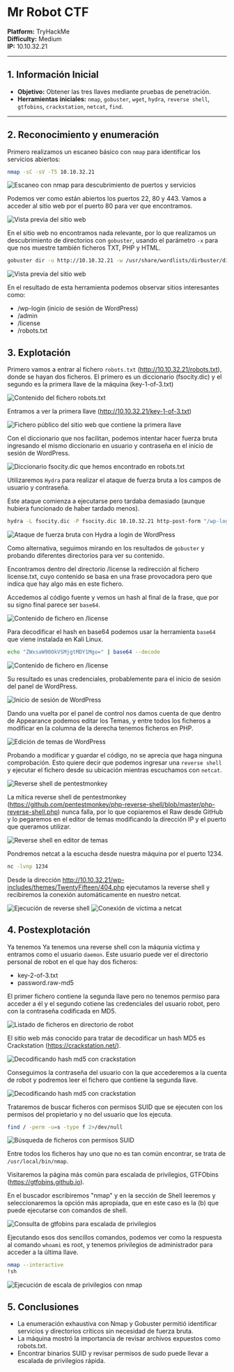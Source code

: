 # Mr Robot CTF

**Platform:** TryHackMe  
**Difficulty:** Medium  
**IP:** 10.10.32.21 

---

## 1. Información Inicial
- **Objetivo:** Obtener las tres llaves mediante pruebas de penetración.  
- **Herramientas iniciales:** `nmap`, `gobuster`, `wget`, `hydra`, `reverse shell`, `gtfobins`, `crackstation`, `netcat`, `find`.

---

## 2. Reconocimiento y enumeración

Primero realizamos un escaneo básico con `nmap` para identificar los servicios abiertos:
```bash 
nmap -sC -sV -T5 10.10.32.21
```

![Escaneo con nmap para descubrimiento de puertos y servicios](screenshots/1.nmap.png)

Podemos ver como están abiertos los puertos 22, 80 y 443. Vamos a acceder al sitio web por el puerto 80 para ver que encontramos.

![Vista previa del sitio web](screenshots/2.vista_web_principal.png)

En el sitio web no encontramos nada relevante, por lo que realizamos un descubrimiento de directorios con `gobuster`, usando el parámetro `-x` para que nos muestre también ficheros TXT, PHP y HTML.

```bash 
gobuster dir -u http://10.10.32.21 -w /usr/share/wordlists/dirbuster/directory-list-2.3-medium.txt -x txt,php,html
```
![Vista previa del sitio web](screenshots/3.gobuster.png)

En el resultado de esta herramienta podemos observar sitios interesantes como:
- /wp-login (inicio de sesión de WordPress)
- /admin
- /license
- /robots.txt

## 3. Explotación

Primero vamos a entrar al fichero `robots.txt` (http://10.10.32.21/robots.txt), donde se hayan dos ficheros. El primero es un diccionario (fsocity.dic) y el segundo es la primera llave de la máquina (key-1-of-3.txt)

![Contenido del fichero robots.txt](screenshots/4.robots.txt.png)

Entramos a ver la primera llave (http://10.10.32.21/key-1-of-3.txt)

![Fichero público del sitio web que contiene la primera llave](screenshots/5.key1.png)

Con el diccionario que nos facilitan, podemos intentar hacer fuerza bruta ingresando el mismo diccionario en usuario y contraseña en el inicio de sesión de WordPress.

![Diccionario fsocity.dic que hemos encontrado en robots.txt](screenshots/6.diccionario.png)

Utilizaremos `Hydra` para realizar el ataque de fuerza bruta a los campos de usuario y contraseña.

Este ataque comienza a ejecutarse pero tardaba demasiado (aunque hubiera funcionado de haber tardado menos).

```bash 
hydra -L fsocity.dic -P fsocity.dic 10.10.32.21 http-post-form "/wp-login.php:log=^USER^&pwd=^PASS^&wp-submit=Log In:F=Invalid username"
```
![Ataque de fuerza bruta con Hydra a login de WordPress](screenshots/7.intento_hydra_fallido.png)

Como alternativa, seguimos mirando en los resultados de `gobuster` y probando diferentes directorios para ver su contenido.

Encontramos dentro del directorio /license la redirección al fichero license.txt, cuyo contenido se basa en una frase provocadora pero que indica que hay algo más en este fichero.

Accedemos al código fuente y vemos un hash al final de la frase, que por su signo final parece ser `base64`.

![Contenido de fichero en /license](screenshots/8.license_hash.png)

Para decodificar el hash en base64 podemos usar la herramienta `base64` que viene instalada en Kali Linux.

```bash 
echo "ZWxsaW90OkVSMjgtMDY1Mgo=" | base64 --decode
```

![Contenido de fichero en /license](screenshots/9.base64_decode.png)

Su resultado es unas credenciales, probablemente para el inicio de sesión del panel de WordPress.

![Inicio de sesión de WordPress](screenshots/10.login-wp.png)

Dando una vuelta por el panel de control nos damos cuenta de que dentro de Appearance podemos editar los Temas, y entre todos los ficheros a modificar en la columna de la derecha tenemos ficheros en PHP.

![Edición de temas de WordPress](screenshots/11.edit_themes.png)

Probando a modificar y guardar el código, no se aprecia que haga ninguna comprobación. Esto quiere decir que podemos ingresar una `reverse shell` y ejecutar el fichero desde su ubicación mientras escuchamos con `netcat`.

![Reverse shell de pentestmonkey](screenshots/12.reverse_pentestmonkeys.png)

La mítica reverse shell de pentestmonkey (https://github.com/pentestmonkey/php-reverse-shell/blob/master/php-reverse-shell.php) nunca falla, por lo que copiaremos el Raw desde GitHub y lo pegaremos en el editor de temas modificando la dirección IP y el puerto que queramos utilizar.

![Reverse shell en editor de temas](screenshots/13themes_with_reverse.png)

Pondremos netcat a la escucha desde nuestra máquina por el puerto 1234.
```bash 
nc -lvnp 1234
```

Desde la dirección http://10.10.32.21/wp-includes/themes/TwentyFifteen/404.php ejecutamos la reverse shell y recibiremos la conexión automáticamente en nuestro netcat.

![Ejecución de reverse shell](screenshots/14.ejecutar_reverse_shell.png)
![Conexión de víctima a netcat](screenshots/15.conexion_nc.png)

## 4. Postexplotación

Ya tenemos Ya tenemos una reverse shell con la máqunia víctima y entramos como el usuario `daemon`. Este usuario puede ver el directorio personal de robot en el que hay dos ficheros:

- key-2-of-3.txt
- password.raw-md5

El primer fichero contiene la segunda llave pero no tenemos permiso para acceder a él y el segundo cotiene las credenciales del usuario robot, pero con la contraseña codificada en MD5.

![Listado de ficheros en directorio de robot](screenshots/16.escala1.png)

El sitio web más conocido para tratar de decodificar un hash MD5 es Crackstation (https://crackstation.net/).

![Decodificando hash md5 con crackstation](screenshots/17.escala2.png)

Conseguimos la contraseña del usuario con la que accederemos a la cuenta de robot y podremos leer el fichero que contiene la segunda llave.

![Decodificando hash md5 con crackstation](screenshots/18.key2.png)

Trataremos de buscar ficheros con permisos SUID que se ejecuten con los permisos del propietario y no del usuario que los ejecuta.

```bash 
find / -perm -u=s -type f 2>/dev/null
```

![Búsqueda de ficheros con permisos SUID](screenshots/19.escala3.png)

Entre todos los ficheros hay uno que no es tan común encontrar, se trata de `/usr/local/bin/nmap`.

Visitaremos la página más común para escalada de privilegios, GTFObins (https://gtfobins.github.io).

En el buscador escribiremos "nmap" y en la sección de Shell leeremos y seleccionaremos la opción más apropiada, que en este caso es la (b) que puede ejecutarse con comandos de shell.

![Consulta de gtfobins para escalada de privilegios](screenshots/20.escala4.png)

Ejecutando esos dos sencillos comandos, podemos ver como la respuesta al comando `whoami` es root, y tenemos privilegios de administrador para acceder a la última llave.

```bash 
nmap --interactive
!sh
```

![Ejecución de escala de privilegios con nmap](screenshots/21.key4.png)

## 5. Conclusiones

- La enumeración exhaustiva con Nmap y Gobuster permitió identificar servicios y directorios críticos sin necesidad de fuerza bruta.
- La máquina mostró la importancia de revisar archivos expuestos como robots.txt.
- Encontrar binarios SUID y revisar permisos de sudo puede llevar a escalada de privilegios rápida.


















